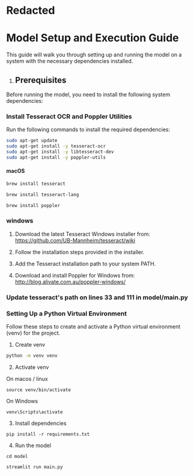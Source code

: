 # Redacted

# Model Setup and Execution Guide

This guide will walk you through setting up and running the model on a system with the necessary dependencies installed.

1. ## Prerequisites

Before running the model, you need to install the following system dependencies:

### Install Tesseract OCR and Poppler Utilities

Run the following commands to install the required dependencies:

```bash
sudo apt-get update
sudo apt-get install -y tesseract-ocr
sudo apt-get install -y libtesseract-dev
sudo apt-get install -y poppler-utils
```

#### macOS

```bash
brew install tesseract

brew install tesseract-lang

brew install poppler
```

### windows

1. Download the latest Tesseract Windows installer from:
   https://github.com/UB-Mannheim/tesseract/wiki

2. Follow the installation steps provided in the installer.

3. Add the Tesseract installation path to your system PATH.

4. Download and install Poppler for Windows from:
   http://blog.alivate.com.au/poppler-windows/

### Update tesseract's path on lines 33 and 111 in model/main.py

### Setting Up a Python Virtual Environment

Follow these steps to create and activate a Python virtual environment (venv) for the project.

1. Create venv

```bash
python -m venv venv
```

2. Activate venv

On macos / linux

```
source venv/bin/activate
```

On Windows

```
venv\Scripts\activate
```

3. Install dependencies

```
pip install -r requirements.txt
```

4. Run the model

```
cd model
```

```
streamlit run main.py
```
